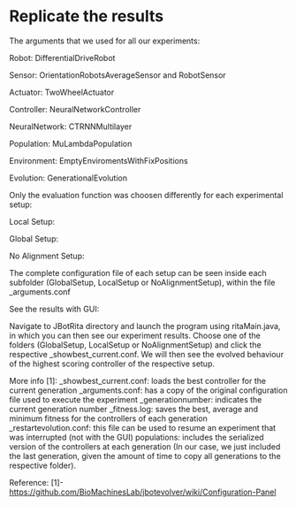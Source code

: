 
# Replicate the results


The arguments that we used for all our experiments:

Robot: DifferentialDriveRobot

Sensor: OrientationRobotsAverageSensor and RobotSensor

Actuator: TwoWheelActuator

Controller: NeuralNetworkController

NeuralNetwork: CTRNNMultilayer

Population: MuLambdaPopulation

Environment: EmptyEnviromentsWithFixPositions

Evolution: GenerationalEvolution


Only the evaluation function was choosen differently for each experimental setup:

Local Setup: 

Global Setup:

No Alignment Setup: 


The complete configuration file of each setup can be seen inside each subfolder (GlobalSetup, LocalSetup or NoAlignmentSetup), within the file _arguments.conf 


See the results with GUI:

Navigate to JBotRita directory and launch the program using ritaMain.java, in which you can then see our experiment results. Choose one of the folders (GlobalSetup, LocalSetup or NoAlignmentSetup) and click the respective _showbest_current.conf. 
We will then see the evolved behaviour of the highest scoring controller of the respective setup. 





More info [1]:
_showbest_current.conf: loads the best controller for the current generation
_arguments.conf: has a copy of the original configuration file used to execute the experiment
_generationnumber: indicates the current generation number
_fitness.log: saves the best, average and minimum fitness for the controllers of each generation
_restartevolution.conf: this file can be used to resume an experiment that was interrupted (not with the GUI)
populations: includes the serialized version of the controllers at each generation  (In our case, we just included the last generation, given the amount of time to copy all generations to the respective folder).

Reference:
[1]- https://github.com/BioMachinesLab/jbotevolver/wiki/Configuration-Panel

